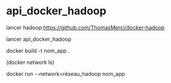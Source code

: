 ﻿# api_docker_hadoop

lancer hadoop:https://github.com/ThomasMerci/docker-hadoop

lancer api_docker_hadoop

docker build -t nom_app .


(docker network ls)

docker run --network=réseau_hadoop nom_app

